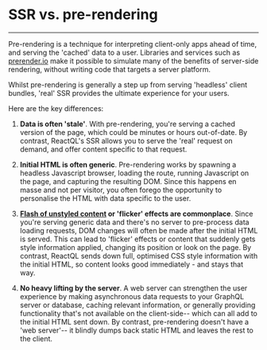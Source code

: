 # SSR vs. pre-rendering

---
Pre-rendering is a technique for interpreting client-only apps ahead of time, and serving the 'cached' data to a user. Libraries and services such as [prerender.io](https://prerender.io/) make it possible to simulate many of the benefits of server-side rendering, without writing code that targets a server platform.

Whilst pre-rendering is generally a step up from serving 'headless' client bundles, 'real' SSR provides the ultimate experience for your users.

Here are the key differences:

1. **Data is often 'stale'**. With pre-rendering, you're serving a cached version of the page, which could be minutes or hours out-of-date.  By contrast, ReactQL's SSR allows you to serve the 'real' request on demand, and offer content specific to that request.

2. **Initial HTML is often generic**. Pre-rendering works by spawning a headless Javascript browser, loading the route, running Javascript on the page, and capturing the resulting DOM.  Since this happens en masse and not per visitor, you often forego the opportunity to personalise the HTML with data specific to the user.

3. **[Flash of unstyled content](https://en.wikipedia.org/wiki/Flash_of_unstyled_content) or 'flicker' effects are commonplace**. Since you're serving generic data and there's no server to pre-process data loading requests, DOM changes will often be made after the initial HTML is served.  This can lead to 'flicker' effects or content that suddenly gets style information applied, changing its position or look on the page.  By contrast, ReactQL sends down full, optimised CSS style information with the initial HTML, so content looks good immediately - and stays that way.

4. **No heavy lifting by the server**. A web server can strengthen the user experience by making asynchronous data requests to your GraphQL server or database, caching relevant information, or generally providing functionality that's not available on the client-side-- which can all add to the initial HTML sent down.  By contrast, pre-rendering doesn't have a 'web server'-- it blindly dumps back static HTML and leaves the rest to the client.
